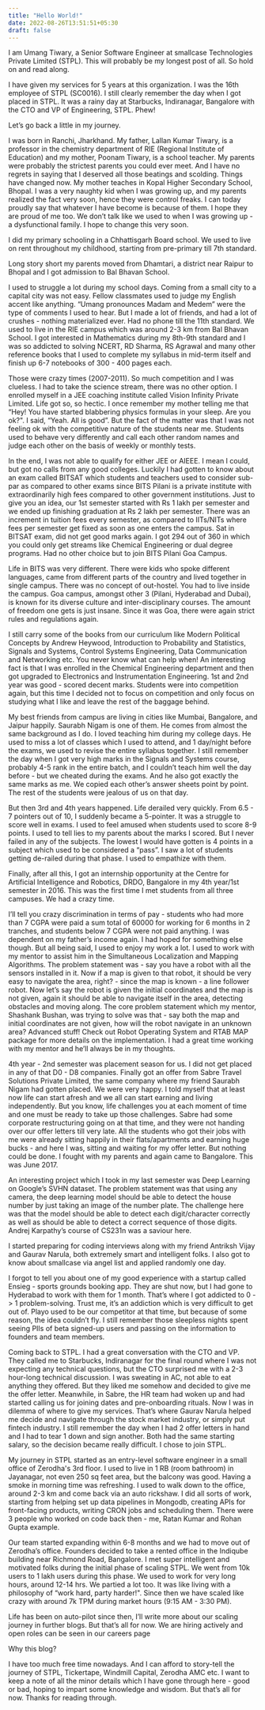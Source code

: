 ```yaml
---
title: "Hello World!"
date: 2022-08-26T13:51:51+05:30
draft: false
---
```


I am Umang Tiwary, a Senior Software Engineer at smallcase Technologies Private Limited (STPL). This will probably be my longest post of all. So hold on and read along.

I have given my services for 5 years at this organization. I was the 16th employee of STPL (SC0016). I still clearly remember the day when I got placed in STPL. It was a rainy day at Starbucks, Indiranagar, Bangalore with the CTO and VP of Engineering, STPL. Phew!

Let’s go back a little in my journey.

I was born in Ranchi, Jharkhand. My father, Lallan Kumar Tiwary, is a professor in the chemistry department of RIE (Regional Institute of Education) and my mother, Poonam Tiwary, is a school teacher. My parents were probably the strictest parents you could ever meet. And I have no regrets in saying that I deserved all those beatings and scolding. Things have changed now. My mother teaches in Kopal Higher Secondary School, Bhopal. I was a very naughty kid when I was growing up, and my parents realized the fact very soon, hence they were control freaks. I can today proudly say that whatever I have become is because of them. I hope they are proud of me too. We don’t talk like we used to when I was growing up - a dysfunctional family. I hope to change this very soon.

I did my primary schooling in a Chhattisgarh Board school. We used to live on rent throughout my childhood, starting from pre-primary till 7th standard.

Long story short my parents moved from Dhamtari, a district near Raipur to Bhopal and I got admission to Bal Bhavan School.

I used to struggle a lot during my school days. Coming from a small city to a capital city was not easy. Fellow classmates used to judge my English accent like anything. “Umang pronounces Madam and Medem” were the type of comments I used to hear. But I made a lot of friends, and had a lot of crushes - nothing materialized ever. Had no phone till the 11th standard. We used to live in the RIE campus which was around 2-3 km from Bal Bhavan School. I got interested in Mathematics during my 8th-9th standard and I was so addicted to solving NCERT, RD Sharma, RS Agrawal and many other reference books that I used to complete my syllabus in mid-term itself and finish up 6-7 notebooks of 300 - 400 pages each.

Those were crazy times (2007-2011). So much competition and I was clueless. I had to take the science stream, there was no other option. I enrolled myself in a JEE coaching institute called Vision Infinity Private Limited. Life got so, so hectic. I once remember my mother telling me that “Hey! You have started blabbering physics formulas in your sleep. Are you ok?". I said, “Yeah. All is good”. But the fact of the matter was that I was not feeling ok with the competitive nature of the students near me. Students used to behave very differently and call each other random names and judge each other on the basis of weekly or monthly tests.

In the end, I was not able to qualify for either JEE or AIEEE. I mean I could, but got no calls from any good colleges. Luckily I had gotten to know about an exam called BITSAT which students and teachers used to consider sub-par as compared to other exams since BITS Pilani is a private institute with extraordinarily high fees compared to other government institutions. Just to give you an idea, our 1st semester started with Rs 1 lakh per semester and we ended up finishing graduation at Rs 2 lakh per semester. There was an increment in tuition fees every semester, as compared to IITs/NITs where fees per semester get fixed as soon as one enters the campus. Sat in BITSAT exam, did not get good marks again. I got 294 out of 360 in which you could only get streams like Chemical Engineering or dual degree programs. Had no other choice but to join BITS Pilani Goa Campus.

Life in BITS was very different. There were kids who spoke different languages, came from different parts of the country and lived together in single campus. There was no concept of out-hostel. You had to live inside the campus. Goa campus, amongst other 3 (Pilani, Hyderabad and Dubai), is known for its diverse culture and inter-disciplinary courses. The amount of freedom one gets is just insane. Since it was Goa, there were again strict rules and regulations again.

I still carry some of the books from our curriculum like Modern Political Concepts by Andrew Heywood, Introduction to Probability and Statistics, Signals and Systems, Control Systems Engineering, Data Communication and Networking etc. You never know what can help when! An interesting fact is that I was enrolled in the Chemical Engineering department and then got upgraded to Electronics and Instrumentation Engineering. 1st and 2nd year was good - scored decent marks. Students were into competition again, but this time I decided not to focus on competition and only focus on studying what I like and leave the rest of the baggage behind.

My best friends from campus are living in cities like Mumbai, Bangalore, and Jaipur happily. Saurabh Nigam is one of them. He comes from almost the same background as I do. I loved teaching him during my college days. He used to miss a lot of classes which I used to attend, and 1 day/night before the exams, we used to revise the entire syllabus together. I still remember the day when I got very high marks in the Signals and Systems course, probably 4-5 rank in the entire batch, and I couldn’t teach him well the day before - but we cheated during the exams. And he also got exactly the same marks as me. We copied each other’s answer sheets point by point. The rest of the students were jealous of us on that day.

But then 3rd and 4th years happened. Life derailed very quickly. From 6.5 - 7 pointers out of 10, I suddenly became a 5-pointer. It was a struggle to score well in exams. I used to feel amused when students used to score 8-9 points. I used to tell lies to my parents about the marks I scored. But I never failed in any of the subjects. The lowest I would have gotten is 4 points in a subject which used to be considered a “pass”. I saw a lot of students getting de-railed during that phase. I used to empathize with them.

Finally, after all this, I got an internship opportunity at the Centre for Artificial Intelligence and Robotics, DRDO, Bangalore in my 4th year/1st semester in 2016. This was the first time I met students from all three campuses. We had a crazy time.

I’ll tell you crazy discrimination in terms of pay - students who had more than 7 CGPA were paid a sum total of 60000 for working for 6 months in 2 tranches, and students below 7 CGPA were not paid anything. I was dependent on my father’s income again. I had hoped for something else though. But all being said, I used to enjoy my work a lot. I used to work with my mentor to assist him in the Simultaneous Localization and Mapping Algorithms. The problem statement was - say you have a robot with all the sensors installed in it. Now if a map is given to that robot, it should be very easy to navigate the area, right? - since the map is known - a line follower robot. Now let’s say the robot is given the initial coordinates and the map is not given, again it should be able to navigate itself in the area, detecting obstacles and moving along. The core problem statement which my mentor, Shashank Bushan, was trying to solve was that - say both the map and initial coordinates are not given, how will the robot navigate in an unknown area? Advanced stuff! Check out Robot Operating System and RTAB MAP package for more details on the implementation. I had a great time working with my mentor and he’ll always be in my thoughts.

4th year - 2nd semester was placement season for us. I did not get placed in any of that D0 - D8 companies. Finally got an offer from Sabre Travel Solutions Private Limited, the same company where my friend Saurabh Nigam had gotten placed. We were very happy. I told myself that at least now life can start afresh and we all can start earning and living independently. But you know, life challenges you at each moment of time and one must be ready to take up those challenges. Sabre had some corporate restructuring going on at that time, and they were not handing over our offer letters till very late. All the students who got their jobs with me were already sitting happily in their flats/apartments and earning huge bucks - and here I was, sitting and waiting for my offer letter. But nothing could be done. I fought with my parents and again came to Bangalore. This was June 2017.

An interesting project which I took in my last semester was Deep Learning on Google’s SVHN dataset. The problem statement was that using any camera, the deep learning model should be able to detect the house number by just taking an image of the number plate. The challenge here was that the model should be able to detect each digit/character correctly as well as should be able to detect a correct sequence of those digits. Andrej Karpathy’s course of CS231n was a saviour here.

I started preparing for coding interviews along with my friend Antriksh Vijay and Gaurav Narula, both extremely smart and intelligent folks. I also got to know about smallcase via angel list and applied randomly one day.

I forgot to tell you about one of my good experience with a startup called Ensieg - sports grounds booking app. They are shut now, but I had gone to Hyderabad to work with them for 1 month. That’s where I got addicted to 0 -> 1 problem-solving. Trust me, it’s an addiction which is very difficult to get out of. Playo used to be our competitor at that time, but because of some reason, the idea couldn’t fly. I still remember those sleepless nights spent seeing PIIs of beta signed-up users and passing on the information to founders and team members.

Coming back to STPL. I had a great conversation with the CTO and VP. They called me to Starbucks, Indiranagar for the final round where I was not expecting any technical questions, but the CTO surprised me with a 2-3 hour-long technical discussion. I was sweating in AC, not able to eat anything they offered. But they liked me somehow and decided to give me the offer letter. Meanwhile, in Sabre, the HR team had woken up and had started calling us for joining dates and pre-onboarding rituals. Now I was in dilemma of where to give my services. That’s where Gaurav Narula helped me decide and navigate through the stock market industry, or simply put fintech industry. I still remember the day when I had 2 offer letters in hand and I had to tear 1 down and sign another. Both had the same starting salary, so the decision became really difficult. I chose to join STPL.

My journey in STPL started as an entry-level software engineer in a small office of Zerodha's 3rd floor. I used to live in 1 RB (room bathroom) in Jayanagar, not even 250 sq feet area, but the balcony was good. Having a smoke in morning time was refreshing. I used to walk down to the office, around 2-3 km and come back via an auto rickshaw. I did all sorts of work, starting from helping set up data pipelines in Mongodb, creating APIs for front-facing products, writing CRON jobs and scheduling them. There were 3 people who worked on code back then - me, Ratan Kumar and Rohan Gupta example.

Our team started expanding within 6-8 months and we had to move out of Zerodha’s office. Founders decided to take a rented office in the Indiqube building near Richmond Road, Bangalore. I met super intelligent and motivated folks during the initial phase of scaling STPL. We went from 10k users to 1 lakh users during this phase. We used to work for very long hours, around 12-14 hrs. We partied a lot too. It was like living with a philosophy of “work hard, party harder!". Since then we have scaled like crazy with around 7k TPM during market hours (9:15 AM - 3:30 PM).

Life has been on auto-pilot since then, I’ll write more about our scaling journey in further blogs. But that’s all for now. We are hiring actively and open roles can be seen in our careers page

Why this blog?

I have too much free time nowadays. And I can afford to story-tell the journey of STPL, Tickertape, Windmill Capital, Zerodha AMC etc. I want to keep a note of all the minor details which I have gone through here - good or bad, hoping to impart some knowledge and wisdom. But that’s all for now. Thanks for reading through.
